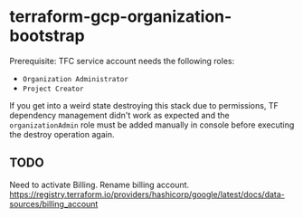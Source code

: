 # terraform-gcp-organization-bootstrap

Prerequisite: TFC service account needs the following roles:
* `Organization Administrator` 
* `Project Creator` 

If you get into a weird state destroying this stack due to permissions, TF dependency management didn't work as expected and the `organizationAdmin` role must be added manually in console before executing the destroy operation again.

## TODO

Need to activate Billing.
Rename billing account. https://registry.terraform.io/providers/hashicorp/google/latest/docs/data-sources/billing_account
